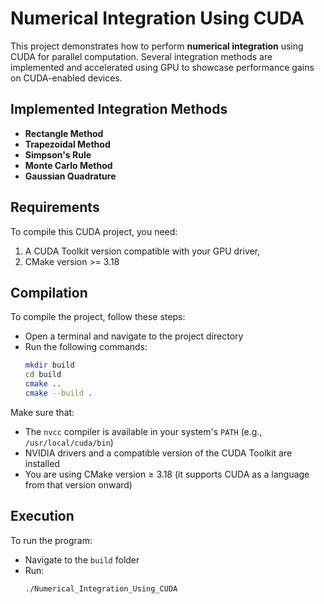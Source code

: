 # Numerical Integration Using CUDA

This project demonstrates how to perform **numerical integration** using CUDA for parallel computation. Several integration methods are implemented and accelerated using GPU to showcase performance gains on CUDA-enabled devices.

## Implemented Integration Methods

- **Rectangle Method**
- **Trapezoidal Method**
- **Simpson's Rule**
- **Monte Carlo Method**
- **Gaussian Quadrature**

## Requirements
To compile this CUDA project, you need:
1. A CUDA Toolkit version compatible with your GPU driver,
2. CMake version >= 3.18

## Compilation
To compile the project, follow these steps:
- Open a terminal and navigate to the project directory
- Run the following commands:
  ```bash
  mkdir build
  cd build
  cmake ..
  cmake --build .
  ```

Make sure that:
- The `nvcc` compiler is available in your system's `PATH` (e.g., `/usr/local/cuda/bin`)
- NVIDIA drivers and a compatible version of the CUDA Toolkit are installed
- You are using CMake version ≥ 3.18 (it supports CUDA as a language from that version onward)

## Execution
To run the program:
- Navigate to the `build` folder
- Run:
  ```bash
  ./Numerical_Integration_Using_CUDA
  ```
